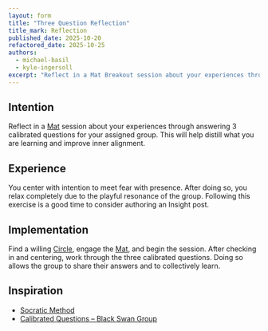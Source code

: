 ```yaml
---
layout: form
title: "Three Question Reflection"
title_mark: Reflection
published_date: 2025-10-20
refactored_date: 2025-10-25
authors:
  - michael-basil
  - kyle-ingersoll
excerpt: "Reflect in a Mat Breakout session about your experiences through answering 3 calibrated questions with your assigned group."
---
```


## Intention

Reflect in a [Mat](../mat/) session about your experiences through answering 3 calibrated questions for your assigned group. This will help distill what you are learning and improve inner alignment.

## Experience

You center with intention to meet fear with presence. After doing so, you relax completely due to the playful resonance of the group. Following this exercise is a good time to consider authoring an Insight post.

## Implementation

Find a willing [Circle](../circle/), engage the [Mat](../mat/), and begin the session. After checking in and centering, work through the three calibrated questions. Doing so allows the group to share their answers and to collectively learn.

## Inspiration

- [Socratic Method](https://en.wikipedia.org/wiki/Socratic_method)
- [Calibrated Questions – Black Swan Group](https://www.blackswanltd.com/newsletter/taking-the-mystery-out-of-calibrated-questions)  
